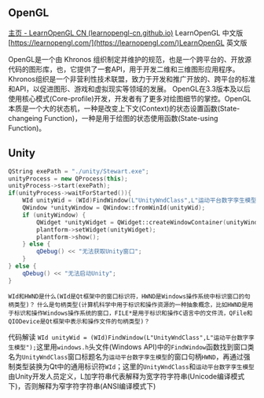 
## OpenGL

[主页 - LearnOpenGL CN (learnopengl-cn.github.io)](https://learnopengl-cn.github.io/) LearnOpenGL 中文版
[https://learnopengl.com/](https://learnopengl.com/)LearnOpenGL 英文版

OpenGL是一个由 Khronos 组织制定并维护的规范，也是一个跨平台的、开放源代码的图形库，也，它提供了一套API，用于开发二维和三维图形应用程序。Khronos组织是一个非营利性技术联盟，致力于开发和推广开放的、跨平台的标准和API，以促进图形、游戏和虚拟现实等领域的发展。
OpenGL在3.3版本及以后使用核心模式(Core-profile)开发，开发者有了更多对绘图细节的掌控。OpenGL本质是一个大的状态机，一种是改变上下文(Context)的状态设置函数(State-changeing Function)，一种是用于绘图的状态使用函数(State-using Function)。

## Unity

```C++
QString exePath = "./unity/Stewart.exe";
unityProcess = new QProcess(this);
unityProcess->start(exePath);
if(unityProcess->waitForStarted()){
    WId unityWid = (WId)FindWindow(L"UnityWndClass",L"运动平台数字孪生模型");
    QWindow *unityWindow = QWindow::fromWinId(unityWid);
    if (unityWindow) {
        QWidget *unityWidget = QWidget::createWindowContainer(unityWindow);
        plantform->setWidget(unityWidget);
        plantform->show();
    } else {
        qDebug() << "无法获取Unity窗口";
    }
} else {
    qDebug() << "无法启动Unity";
}
```
`WId和HWND是什么(WId是Qt框架中的窗口标识符，HWND是Windows操作系统中标识窗口的句柄类型)？`
`什么是句柄类型(计算机科学中用于标识和操作资源的一种抽象概念，比如HWND是用于标识和操作Windows操作系统的窗口，FILE*是用于标识和操作C语言中的文件流，QFile和QIODevice是Qt框架中表示和操作文件的句柄类型)？`

代码解读
`WId unityWid = (WId)FindWindow(L"UnityWndClass",L"运动平台数字孪生模型");`这里用`windows.h`头文件(Windows API)中的`FindWindow`函数找到窗口类名为`UnityWndClass`窗口标题名为`运动平台数字孪生模型`的窗口句柄`HWND`，再通过强制类型装换为Qt中的通用标识符`WId`；这里的`UnityWndClass`和`运动平台数字孪生模型`由Unity开发人员定义，L加字符串代表解释为宽字符字符串(Unicode编译模式下)，否则解释为窄字符字符串(ANSI编译模式下)